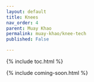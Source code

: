 ```yaml
---
layout: default
title: Knees
nav_order: 4
parent: Muay Khao
permalink: muay-khao/knee-tech
published: False

---
```


{% include toc.html %}

{% include coming-soon.html %}

